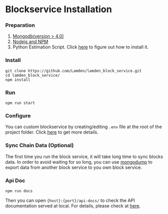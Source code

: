 
# Blockservice Installation


### Preparation
1. [<u>Mongodb</u>(version > 4.0)](httpv://www.mongodb.com/docs/manual/installation/)
2. [<u>Nodejs and NPM</u>](https://nodejs.org/en/)
3. Python Estimation Script. Click [<u>here</u>](/docs/develop/blockservice/estimation_installation) to figure out how to install it.

### Install
```
git clone https://github.com/Lamden/lamden_block_service.git
cd lamden_block_service/
npm install
```

### Run
```
npm run start
```

### Configure
You can custom blockservice by creating/editing  ```.env``` file at the root of the project folder.  Click [<u>here</u>](/docs/develop/blockservice/config) to get more details.

### Sync Chain Data (Optional)
The first time you run the block service, it will take long time to sync blocks data. In order to avoid waiting for so long, you can use
[<u>mongodump</u>](https://www.mongodb.com/docs/database-tools/mongodump/#mongodb-binary-bin.mongodump) to export data from another block service to you own block service.

### Api Doc
```
npm run docs
```
Then you can open ```{host}:{port}/api-docs/``` to check the API documentation served at local. For details, please check at [<u>here</u>](/docs/develop/blockservice/config).

